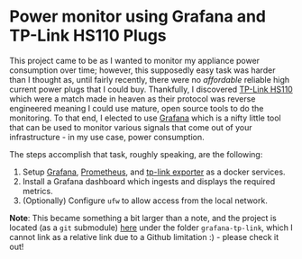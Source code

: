 # Power monitor using Grafana and TP-Link HS110 Plugs

This project came to be as I wanted to monitor my appliance power consumption over time; however, this supposedly easy
task was harder than I thought as, until fairly recently, there were no *affordable* reliable high current power plugs
that I could buy. Thankfully, I discovered [TP-Link HS110][3] which were a match made in heaven as their protocol was
reverse engineered meaning I could use mature, open source tools to do the monitoring. To that end, I elected to
use [Grafana][1] which is a nifty little tool that can be used to monitor various signals that come out of your
infrastructure - in my use case, power consumption.

The steps accomplish that task, roughly speaking, are the following:

1. Setup [Grafana][1], [Prometheus][2], and [tp-link exporter][4] as a docker services.
1. Install a Grafana dashboard which ingests and displays the required metrics.
1. (Optionally) Configure `ufw` to allow access from the local network.

**Note**: This became something a bit larger than a note, and the project is located (as a `git` submodule) [here][5]
under the folder `grafana-tp-link`, which I cannot link as a relative link due to a Github limitation :) - please check
it out!

[1]: https://grafana.com/

[2]: https://prometheus.io/

[3]: https://www.tp-link.com/gr/home-networking/smart-plug/hs110/

[4]: https://github.com/fffonion/tplink-plug-exporter

[5]: ../utils